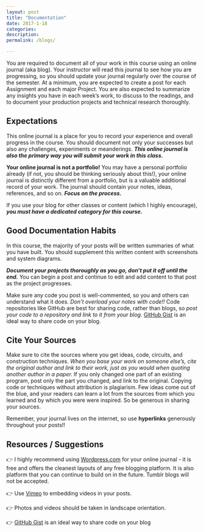 ```yaml
---
layout: post
title: "Documentation"
date: 2017-1-18
categories:
description:
permalink: /blogs/

---
```


You are required to document all of your work in this course using an online journal (aka blog). Your instructor will read this journal to see how you are progressing, so you should update your journal regularly over the course of the semester. At a minimum, you are expected to create a post for each Assignment and each major Project. You are also expected to summarize any insights you have in each week’s work, to discuss to the readings, and to document your production projects and technical research thoroughly.  

## Expectations
This online journal is a place for you to record your experience and overall progress in the course. You should document not only your successes but also any challenges, experiments or meanderings. ***This online journal is also the primary way you will submit your work in this class.***

**Your online journal is not a portfolio!** You may have a personal portfolio already (if not, you should be thinking seriously about this!), your online journal is distinctly different from a portfolio, but is a valuable additional record of your work. The journal should contain your notes, ideas, references, and so on. ***Focus on the process.***

If you use your blog for other classes or content (which I highly encourage), ***you must have a dedicated category for this course.***

## Good Documentation Habits
In this course, the majority of your posts will be written summaries of what you have built. You should supplement this written content with screenshots and system diagrams.

***Document your projects thoroughly as you go, don’t put it off until the end.*** You can begin a post and continue to edit and add content to that post as the project progresses.

Make sure any code you post is well-commented, so you and others can understand what it does. *Don’t overload your notes with code!!* Code repositories like GitHub are best for sharing code, rather than blogs, so *post your code to a repository and link to it from your blog*. [GitHub Gist](https://gist.github.com/) is an ideal way to share code on your blog.  

## Cite Your Sources
Make sure to cite the sources where you get ideas, code, circuits, and construction techniques. *When you base your work on someone else’s, cite the original author and link to their work, just as you would when quoting another author in a paper.* If you only changed one part of an existing program, post only the part you changed, and link to the original. Copying code or techniques without attribution is plagiarism.  Few ideas come out of the blue, and your readers can learn a lot from the sources from which you learned and by which you were were inspired. So be generous in sharing your sources.

Remember, your journal lives on the internet, so use **hyperlinks** generously throughout your posts!!

## Resources / Suggestions

👉 I highly recommend using [Wordpress.com](https://wordpress.com/) for your online journal - it is free and offers the cleanest layouts of any free blogging platform. It is also platform that you can continue to build on in the future. Tumblr blogs will not be accepted.

👉 Use [Vimeo](https://vimeo.com/) to embedding videos in your posts.

👉 Photos and videos should be taken in landscape orientation.

👉 [GitHub Gist](https://gist.github.com/) is an ideal way to share code on your blog
